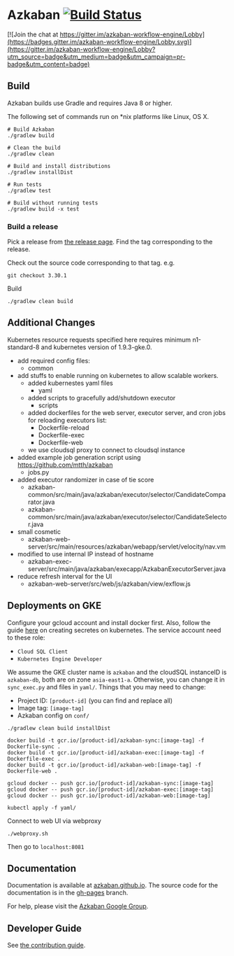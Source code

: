 # Azkaban [![Build Status](http://img.shields.io/travis/azkaban/azkaban.svg?style=flat)](https://travis-ci.org/azkaban/azkaban)

[![Join the chat at https://gitter.im/azkaban-workflow-engine/Lobby](https://badges.gitter.im/azkaban-workflow-engine/Lobby.svg)](https://gitter.im/azkaban-workflow-engine/Lobby?utm_source=badge&utm_medium=badge&utm_campaign=pr-badge&utm_content=badge)

## Build
Azkaban builds use Gradle and requires Java 8 or higher.

The following set of commands run on *nix platforms like Linux, OS X.

```
# Build Azkaban
./gradlew build

# Clean the build
./gradlew clean

# Build and install distributions
./gradlew installDist

# Run tests
./gradlew test

# Build without running tests
./gradlew build -x test
```

### Build a release

Pick a release from [the release page](https://github.com/azkaban/azkaban/releases). 
Find the tag corresponding to the release.

Check out the source code corresponding to that tag.
e.g.

`
git checkout 3.30.1
`

Build 
```
./gradlew clean build
```

## Additional Changes
Kubernetes resource requests specified here requires minimum n1-standard-8 and kubernetes version of 1.9.3-gke.0.

- add required config files:
  - common
- add stuffs to enable running on kubernetes to allow scalable workers.
  - added kubernestes yaml files
    - yaml
  - added scripts to gracefully add/shutdown executor
    - scripts
  - added dockerfiles for the web server, executor server, and cron jobs for reloading executors list:
    - Dockerfile-reload
    - Dockerfile-exec
    - Dockerfile-web
  - we use cloudsql proxy to connect to cloudsql instance
- added example job generation script using https://github.com/mtth/azkaban
  - jobs.py
- added executor randomizer in case of tie score
  - azkaban-common/src/main/java/azkaban/executor/selector/CandidateComparator.java
  - azkaban-common/src/main/java/azkaban/executor/selector/CandidateSelector.java
- small cosmetic
  - azkaban-web-server/src/main/resources/azkaban/webapp/servlet/velocity/nav.vm
- modified to use internal IP instead of hostname
  - azkaban-exec-server/src/main/java/azkaban/execapp/AzkabanExecutorServer.java
- reduce refresh interval for the UI
  - azkaban-web-server/src/web/js/azkaban/view/exflow.js

## Deployments on GKE
Configure your gcloud account and install docker first. 
Also, follow the guide [here](https://cloud.google.com/sql/docs/mysql/connect-kubernetes-engine) on creating secretes on kubernetes.
The service account need to these role:
- `Cloud SQL Client`
- `Kubernetes Engine Developer`
 
We assume the GKE cluster name is `azkaban` and the cloudSQL instanceID is `azkaban-db`, both are on zone `asia-east1-a`.
Otherwise, you can change it in `sync_exec.py` and files in `yaml/`. 
Things that you may need to change:
- Project ID: `[product-id]` (you can find and replace all)
- Image tag: `[image-tag]`
- Azkaban config on `conf/`

```
./gradlew clean build installDist

docker build -t gcr.io/[product-id]/azkaban-sync:[image-tag] -f Dockerfile-sync .
docker build -t gcr.io/[product-id]/azkaban-exec:[image-tag] -f Dockerfile-exec .
docker build -t gcr.io/[product-id]/azkaban-web:[image-tag] -f Dockerfile-web .

gcloud docker -- push gcr.io/[product-id]/azkaban-sync:[image-tag]
gcloud docker -- push gcr.io/[product-id]/azkaban-exec:[image-tag]
gcloud docker -- push gcr.io/[product-id]/azkaban-web:[image-tag]

kubectl apply -f yaml/
```
Connect to web UI via webproxy
```
./webproxy.sh
```
Then go to `localhost:8081`

## Documentation
Documentation is available at [azkaban.github.io](http://azkaban.github.io). 
The source code for the documentation is in the [gh-pages](https://github.com/azkaban/azkaban/tree/gh-pages) branch.

For help, please visit the [Azkaban Google Group](https://groups.google.com/forum/?fromgroups#!forum/azkaban-dev).

## Developer Guide

See [the contribution guide](https://github.com/azkaban/azkaban/blob/master/CONTRIBUTING.md).

